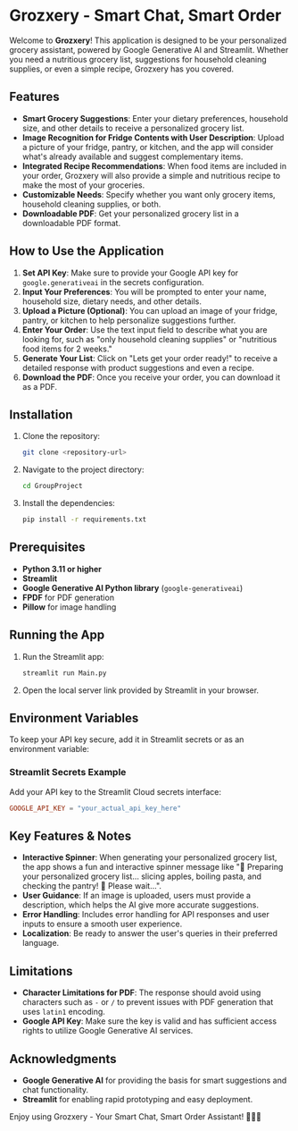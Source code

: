 # Grozxery - Smart Chat, Smart Order

Welcome to **Grozxery**! This application is designed to be your personalized grocery assistant, powered by Google Generative AI and Streamlit. Whether you need a nutritious grocery list, suggestions for household cleaning supplies, or even a simple recipe, Grozxery has you covered.

## Features
- **Smart Grocery Suggestions**: Enter your dietary preferences, household size, and other details to receive a personalized grocery list.
- **Image Recognition for Fridge Contents with User Description**: Upload a picture of your fridge, pantry, or kitchen, and the app will consider what's already available and suggest complementary items.
- **Integrated Recipe Recommendations**: When food items are included in your order, Grozxery will also provide a simple and nutritious recipe to make the most of your groceries.
- **Customizable Needs**: Specify whether you want only grocery items, household cleaning supplies, or both.
- **Downloadable PDF**: Get your personalized grocery list in a downloadable PDF format.

## How to Use the Application
1. **Set API Key**: Make sure to provide your Google API key for `google.generativeai` in the secrets configuration.
2. **Input Your Preferences**: You will be prompted to enter your name, household size, dietary needs, and other details.
3. **Upload a Picture (Optional)**: You can upload an image of your fridge, pantry, or kitchen to help personalize suggestions further.
4. **Enter Your Order**: Use the text input field to describe what you are looking for, such as "only household cleaning supplies" or "nutritious food items for 2 weeks."
5. **Generate Your List**: Click on "Lets get your order ready!" to receive a detailed response with product suggestions and even a recipe.
6. **Download the PDF**: Once you receive your order, you can download it as a PDF.

## Installation
1. Clone the repository:
   ```bash
   git clone <repository-url>
   ```
2. Navigate to the project directory:
   ```bash
   cd GroupProject
   ```
3. Install the dependencies:
   ```bash
   pip install -r requirements.txt
   ```

## Prerequisites
- **Python 3.11 or higher**
- **Streamlit**
- **Google Generative AI Python library** (`google-generativeai`)
- **FPDF** for PDF generation
- **Pillow** for image handling

## Running the App
1. Run the Streamlit app:
   ```bash
   streamlit run Main.py
   ```
2. Open the local server link provided by Streamlit in your browser.

## Environment Variables
To keep your API key secure, add it in Streamlit secrets or as an environment variable:

### Streamlit Secrets Example
Add your API key to the Streamlit Cloud secrets interface:
```toml
GOOGLE_API_KEY = "your_actual_api_key_here"
```

## Key Features & Notes
- **Interactive Spinner**: When generating your personalized grocery list, the app shows a fun and interactive spinner message like "🍎 Preparing your personalized grocery list... slicing apples, boiling pasta, and checking the pantry! 🥦 Please wait...".
- **User Guidance**: If an image is uploaded, users must provide a description, which helps the AI give more accurate suggestions.
- **Error Handling**: Includes error handling for API responses and user inputs to ensure a smooth user experience.
- **Localization**: Be ready to answer the user's queries in their preferred language.

## Limitations
- **Character Limitations for PDF**: The response should avoid using characters such as `-` or `/` to prevent issues with PDF generation that uses `latin1` encoding.
- **Google API Key**: Make sure the key is valid and has sufficient access rights to utilize Google Generative AI services.

## Acknowledgments
- **Google Generative AI** for providing the basis for smart suggestions and chat functionality.
- **Streamlit** for enabling rapid prototyping and easy deployment.

Enjoy using Grozxery - Your Smart Chat, Smart Order Assistant! 🍏🥕🥖

